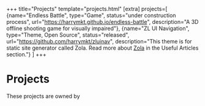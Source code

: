 +++
title="Projects"
template="projects.html"
[extra]
projects=[
{name="Endless Battle", type="Game", status="under construction process", url="https://harrymkt.github.io/endless-battle", description="A 3D offline shooting game for visually impaired"},
{name="ZL UI Navigation", type="Theme, Open Source", status="released", url="https://github.com/harrymkt/zluinav", description="This theme is for static site generator called Zola. Read more about [Zola](@/articles/zola-about.md) in the Useful Articles section."}
]
+++
# Projects
These projects are owned by <b id="ownername"></b>